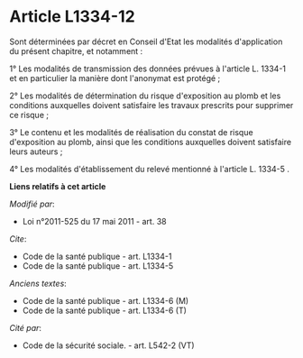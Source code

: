 # Article L1334-12

Sont déterminées par décret en Conseil d'Etat les modalités d'application du présent chapitre, et notamment : 

1° Les modalités de transmission des données prévues à l'article L. 1334-1 et en particulier la manière dont l'anonymat est
protégé ; 

2° Les modalités de détermination du risque d'exposition au plomb et les conditions auxquelles doivent satisfaire les travaux
prescrits pour supprimer ce risque ; 

3° Le contenu et les modalités de réalisation du constat de risque d'exposition au plomb, ainsi que les conditions auxquelles
doivent satisfaire leurs auteurs ; 

4° Les modalités d'établissement du relevé mentionné à l'article L. 1334-5 .

**Liens relatifs à cet article**

_Modifié par_:

  - Loi n°2011-525 du 17 mai 2011 - art. 38

_Cite_:

  - Code de la santé publique - art. L1334-1
  - Code de la santé publique - art. L1334-5

_Anciens textes_:

  - Code de la santé publique - art. L1334-6 (M)
  - Code de la santé publique - art. L1334-6 (T)

_Cité par_:

  - Code de la sécurité sociale. - art. L542-2 (VT)
